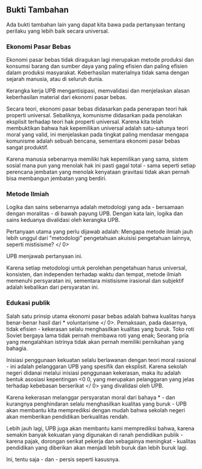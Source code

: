 ## Bukti Tambahan

Ada bukti tambahan lain yang dapat kita bawa pada pertanyaan tentang perilaku yang lebih baik secara universal.

### Ekonomi Pasar Bebas

Ekonomi pasar bebas tidak diragukan lagi merupakan metode produksi dan konsumsi barang dan sumber daya yang paling efisien dan paling efisien dalam produksi masyarakat. Keberhasilan materialnya tidak sama dengan sejarah manusia, atau di seluruh dunia.

Kerangka kerja UPB mengantisipasi, memvalidasi dan menjelaskan alasan keberhasilan material dari ekonomi pasar bebas.

Secara teori, ekonomi pasar bebas didasarkan pada penerapan teori hak properti universal. Sebaliknya, komunisme didasarkan pada penolakan eksplisit terhadap teori hak properti universal. Karena kita telah membuktikan bahwa hak kepemilikan universal adalah satu-satunya teori moral yang valid, ini menjelaskan pada tingkat paling mendasar mengapa komunisme adalah sebuah bencana, sementara ekonomi pasar bebas sangat produktif.

Karena manusia sebenarnya memiliki hak kepemilikan yang sama, sistem sosial mana pun yang menolak hak ini pasti gagal total - sama seperti setiap perencana jembatan yang menolak kenyataan gravitasi tidak akan pernah bisa membangun jembatan yang berdiri.

### Metode Ilmiah

Logika dan sains sebenarnya adalah metodologi yang ada - bersamaan dengan moralitas - di bawah payung UPB. Dengan kata lain, logika dan sains keduanya divalidasi oleh kerangka UPB.

Pertanyaan utama yang perlu dijawab adalah: Mengapa metode ilmiah jauh lebih unggul dari "metodologi" pengetahuan akuisisi pengetahuan lainnya, seperti mistisisme? </ 0>

UPB menjawab pertanyaan ini.

Karena setiap metodologi untuk perolehan pengetahuan harus universal, konsisten, dan independen terhadap waktu dan tempat, metode ilmiah memenuhi persyaratan ini, sementara mistisisme irasional dan subjektif adalah kebalikan dari persyaratan ini.

### Edukasi publik

Salah satu prinsip utama ekonomi pasar bebas adalah bahwa kualitas hanya benar-benar hasil dari * voluntarisme </ 0>. Pemaksaan, pada dasarnya, tidak efisien - kekerasan selalu menghasilkan kualitas yang buruk. Toko roti Soviet bergaya lama tidak pernah membawa roti yang enak; Seorang pria yang mengalahkan istrinya tidak akan pernah memiliki pernikahan yang bahagia.</p> 

Inisiasi penggunaan kekuatan selalu berlawanan dengan teori moral rasional - ini adalah pelanggaran UPB yang spesifik dan eksplisit. Karena sekolah negeri didanai melalui inisiasi penggunaan kekerasan, maka itu adalah bentuk asosiasi kepentingan <0 0, yang merupakan pelanggaran yang jelas terhadap kebebasan berserikat </ 0> yang divalidasi oleh UPB.

Karena kekerasan melanggar persyaratan moral dari bahaya * - dan kurangnya penghindaran selalu menghasilkan kualitas yang buruk - UPB akan membantu kita memprediksi dengan mudah bahwa sekolah negeri akan memberikan pendidikan berkualitas rendah.</p> 

Lebih jauh lagi, UPB juga akan membantu kami memprediksi bahwa, karena semakin banyak kekuatan yang digunakan di ranah pendidikan publik - karena pajak, dorongan serikat pekerja dan sebagainya meningkat - kualitas pendidikan yang diberikan akan menjadi lebih buruk dan lebih buruk lagi.

Ini, tentu saja - dan - persis seperti kasusnya.